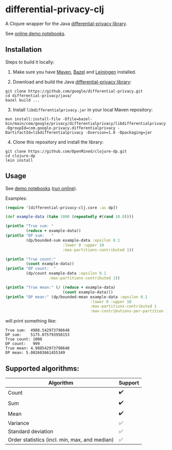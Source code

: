 # differential-privacy-clj

A Clojure wrapper for the Java [differential-privacy library](https://github.com/google/differential-privacy).

See [online demo notebooks](https://mybinder.org/v2/gh/OpenMined/org.openmined.dp/live_notebooks?filepath=%2Fdoc%2Fclojure).

## Installation

Steps to build it locally:

1. Make sure you have [Maven](https://maven.apache.org/), [Bazel](https://docs.bazel.build/versions/master/install.html) and [Leiningen](https://leiningen.org/) installed.

2. Download and build the Java [differential-privacy library](https://github.com/google/differential-privacy):
```
git clone https://github.com/google/differential-privacy.git
cd differential-privacy/java/
bazel build ...
```

3. Install `libdifferentialprivacy.jar` in your local Maven repository:

```
mvn install:install-file -Dfile=bazel-bin/main/com/google/privacy/differentialprivacy/libdifferentialprivacy.jar -DgroupId=com.google.privacy.differentialprivacy -DartifactId=libdifferentialprivacy -Dversion=1.0 -Dpackaging=jar
```

4. Clone this repository and install the library:

```
git clone https://github.com/OpenMined/clojure-dp.git
cd clojure-dp
lein install
```

## Usage

See [demo notebooks](https://github.com/OpenMined/org.openmined.dp/tree/live_notebooks/doc/clojure) ([run online](https://mybinder.org/v2/gh/OpenMined/org.openmined.dp/live_notebooks?filepath=%2Fdoc%2Fclojure)).

Examples:

```clojure
(require '[differential-privacy-clj.core :as dp])

(def example-data (take 1000 (repeatedly #(rand 10.0))))

(println "True sum: "
         (reduce + example-data))
(println "DP sum:   "
         (dp/bounded-sum example-data :epsilon 0.1
                         :lower 0 :upper 10
                         :max-partitions-contributed 1))

(println "True count:"
         (count example-data))
(println "DP count:  "
         (dp/count example-data :epsilon 0.1
                   :max-partitions-contributed 1))

(println "True mean:" (/ (reduce + example-data)
                         (count example-data)))
(println "DP mean:" (dp/bounded-mean example-data :epsilon 0.1
                                     :lower 0 :upper 10
                                     :max-partitions-contributed 1
                                     :max-contributions-per-partition 1))
```
will print something like:
```
True sum:  4988.542973798648
DP sum:    5175.075793958153
True count: 1000
DP count:   999
True mean: 4.988542973798648
DP mean: 5.002603661455349
```

## Supported algorithms:

| Algorithm          | Support            |
|--------------------|--------------------|
| Count              | :heavy_check_mark: |
| Sum                | :heavy_check_mark: |
| Mean               | :heavy_check_mark: |
| Variance           | :white_check_mark: |
| Standard deviation | :white_check_mark: |
| Order statistics (incl. min, max, and median) | :white_check_mark: |
